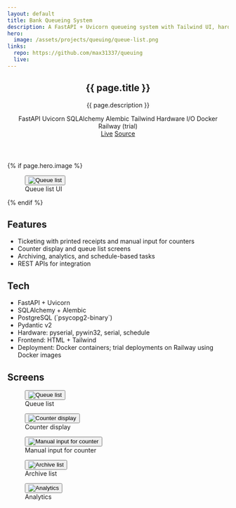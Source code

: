```yaml
---
layout: default
title: Bank Queueing System
description: A FastAPI + Uvicorn queueing system with Tailwind UI, hardware buttons, and printed receipts for counters.
hero:
  image: /assets/projects/queuing/queue-list.png
links:
  repo: https://github.com/max31337/queuing
  live:
---
```


<section class="space-y-10">
  <header class="space-y-4">
    <div>
      <h1 class="text-3xl font-semibold tracking-tight">{{ page.title }}</h1>
      <p class="text-muted-foreground max-w-2xl">{{ page.description }}</p>
    </div>
    <div class="flex flex-wrap items-center gap-2 text-[11px]">
      <span class="rounded-full border border-border px-2 py-0.5 bg-secondary/40">FastAPI</span>
      <span class="rounded-full border border-border px-2 py-0.5 bg-secondary/40">Uvicorn</span>
      <span class="rounded-full border border-border px-2 py-0.5 bg-secondary/40">SQLAlchemy</span>
      <span class="rounded-full border border-border px-2 py-0.5 bg-secondary/40">Alembic</span>
      <span class="rounded-full border border-border px-2 py-0.5 bg-secondary/40">Tailwind</span>
      <span class="rounded-full border border-border px-2 py-0.5 bg-secondary/40">Hardware I/O</span>
  <span class="rounded-full border border-border px-2 py-0.5 bg-secondary/40">Docker</span>
  <span class="rounded-full border border-border px-2 py-0.5 bg-secondary/40">Railway (trial)</span>
    </div>
    <div class="flex gap-3 text-xs">
      <a class="rounded-md border border-border px-3 py-1 hover:bg-secondary {% unless page.links.live %}pointer-events-none opacity-50{% endunless %}" href="{{ page.links.live }}">Live</a>
      <a class="rounded-md border border-border px-3 py-1 hover:bg-secondary" href="{{ page.links.repo }}" target="_blank" rel="noopener">Source</a>
    </div>
  </header>

  {% if page.hero.image %}
  <figure class="rounded-lg border border-border overflow-hidden">
    <button type="button" class="project-img-btn" data-img="{{ page.hero.image | relative_url }}" aria-label="View image">
      <img class="w-full" src="{{ page.hero.image | relative_url }}" alt="Queue list" />
    </button>
    <figcaption class="px-4 py-2 text-xs text-muted-foreground border-t border-border">Queue list UI</figcaption>
  </figure>
  {% endif %}

  <div class="grid gap-6 md:grid-cols-2">
    <article class="rounded-lg border border-border p-4">
      <h2 class="font-medium mb-2">Features</h2>
      <ul class="list-disc pl-5 text-sm space-y-1 text-muted-foreground">
        <li>Ticketing with printed receipts and manual input for counters</li>
        <li>Counter display and queue list screens</li>
        <li>Archiving, analytics, and schedule-based tasks</li>
        <li>REST APIs for integration</li>
      </ul>
    </article>
    <article class="rounded-lg border border-border p-4">
      <h2 class="font-medium mb-2">Tech</h2>
      <ul class="list-disc pl-5 text-sm space-y-1 text-muted-foreground">
        <li>FastAPI + Uvicorn</li>
        <li>SQLAlchemy + Alembic</li>
        <li>PostgreSQL (`psycopg2-binary`)</li>
        <li>Pydantic v2</li>
        <li>Hardware: pyserial, pywin32, serial, schedule</li>
        <li>Frontend: HTML + Tailwind</li>
  <li>Deployment: Docker containers; trial deployments on Railway using Docker images</li>
      </ul>
    </article>
  </div>

  <div class="space-y-3">
    <h2 class="font-medium">Screens</h2>
    <div class="grid gap-4 md:grid-cols-2">
      <figure class="rounded-lg border border-border overflow-hidden">
        <button type="button" class="project-img-btn" data-img="{{ '/assets/projects/queuing/queue-list.png' | relative_url }}" aria-label="View image">
          <img class="w-full" src="{{ '/assets/projects/queuing/queue-list.png' | relative_url }}" alt="Queue list" />
        </button>
        <figcaption class="px-4 py-2 text-xs text-muted-foreground border-t border-border">Queue list</figcaption>
      </figure>
      <figure class="rounded-lg border border-border overflow-hidden">
        <button type="button" class="project-img-btn" data-img="{{ '/assets/projects/queuing/counter.png' | relative_url }}" aria-label="View image">
          <img class="w-full" src="{{ '/assets/projects/queuing/counter.png' | relative_url }}" alt="Counter display" />
        </button>
        <figcaption class="px-4 py-2 text-xs text-muted-foreground border-t border-border">Counter display</figcaption>
      </figure>
      <figure class="rounded-lg border border-border overflow-hidden">
        <button type="button" class="project-img-btn" data-img="{{ '/assets/projects/queuing/manual-input-for-counter.png' | relative_url }}" aria-label="View image">
          <img class="w-full" src="{{ '/assets/projects/queuing/manual-input-for-counter.png' | relative_url }}" alt="Manual input for counter" />
        </button>
        <figcaption class="px-4 py-2 text-xs text-muted-foreground border-t border-border">Manual input for counter</figcaption>
      </figure>
      <figure class="rounded-lg border border-border overflow-hidden">
        <button type="button" class="project-img-btn" data-img="{{ '/assets/projects/queuing/archive-list.png' | relative_url }}" aria-label="View image">
          <img class="w-full" src="{{ '/assets/projects/queuing/archive-list.png' | relative_url }}" alt="Archive list" />
        </button>
        <figcaption class="px-4 py-2 text-xs text-muted-foreground border-t border-border">Archive list</figcaption>
      </figure>
      <figure class="rounded-lg border border-border overflow-hidden md:col-span-2">
        <button type="button" class="project-img-btn" data-img="{{ '/assets/projects/queuing/analytics.png' | relative_url }}" aria-label="View image">
          <img class="w-full" src="{{ '/assets/projects/queuing/analytics.png' | relative_url }}" alt="Analytics" />
        </button>
        <figcaption class="px-4 py-2 text-xs text-muted-foreground border-t border-border">Analytics</figcaption>
      </figure>
<!-- Modal for image pop-up -->
<div id="img-modal" style="display:none;position:fixed;z-index:50;inset:0;background:rgba(0,0,0,0.85);align-items:center;justify-content:center;">
  <button id="img-modal-close" aria-label="Close image" style="position:absolute;top:0;right:0;padding:2rem 2rem 1rem 1rem;background:none;border:none;color:#fff;font-size:2rem;cursor:pointer;">&times;</button>
  <img id="img-modal-img" src="" alt="Project screenshot" style="max-width:90vw;max-height:90vh;border-radius:0.5rem;box-shadow:0 4px 32px #0008;" />
</div>
<script>
  // Modal logic for all .project-img-btn
  document.addEventListener('DOMContentLoaded', function() {
    const modal = document.getElementById('img-modal');
    const modalImg = document.getElementById('img-modal-img');
    const closeBtn = document.getElementById('img-modal-close');
    document.querySelectorAll('.project-img-btn').forEach(btn => {
      btn.addEventListener('click', function(e) {
        e.preventDefault();
        modalImg.src = btn.getAttribute('data-img');
        modal.style.display = 'flex';
        modal.focus();
      });
    });
    function closeModal() {
      modal.style.display = 'none';
      modalImg.src = '';
    }
    closeBtn.addEventListener('click', closeModal);
    modal.addEventListener('click', function(e) {
      if (e.target === modal) closeModal();
    });
    document.addEventListener('keydown', function(e) {
      if (modal.style.display === 'flex' && (e.key === 'Escape' || e.key === 'Esc')) closeModal();
    });
  });
</script>
    </div>
  </div>
</section>
